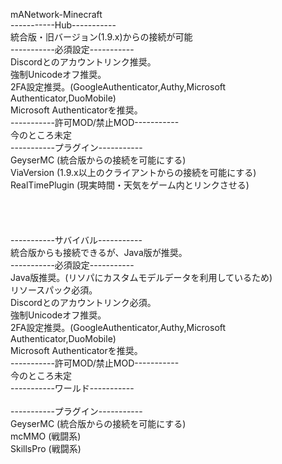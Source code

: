 mANetwork-Minecraft
<br>
-----------Hub-----------<br>
統合版・旧バージョン(1.9.x)からの接続が可能<br>
-----------必須設定-----------<br>
Discordとのアカウントリンク推奨。<br>
強制Unicodeオフ推奨。<br>
2FA設定推奨。(GoogleAuthenticator,Authy,Microsoft Authenticator,DuoMobile)<br>
Microsoft Authenticatorを推奨。<br>
-----------許可MOD/禁止MOD-----------<br>
今のところ未定<br>
-----------プラグイン-----------<br>
GeyserMC (統合版からの接続を可能にする)<br>
ViaVersion (1.9.x以上のクライアントからの接続を可能にする)<br>
RealTimePlugin (現実時間・天気をゲーム内とリンクさせる)<br>
<br>
<br>
<br>
<br>
-----------サバイバル-----------<br>
統合版からも接続できるが、Java版が推奨。<br>
-----------必須設定-----------<br>
Java版推奨。(リソパにカスタムモデルデータを利用しているため)<br>
リソースパック必須。<br>
Discordとのアカウントリンク必須。<br>
強制Unicodeオフ推奨。<br>
2FA設定推奨。(GoogleAuthenticator,Authy,Microsoft Authenticator,DuoMobile)<br>
Microsoft Authenticatorを推奨。<br>
-----------許可MOD/禁止MOD-----------<br>
今のところ未定<br>
-----------ワールド-----------<br>
<br>
-----------プラグイン-----------<br>
GeyserMC (統合版からの接続を可能にする)<br>
mcMMO (戦闘系)<br>
SkillsPro (戦闘系)<br>
